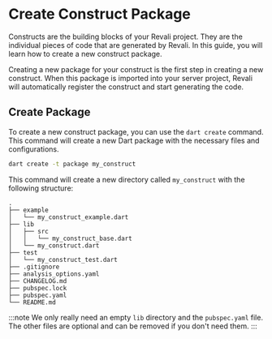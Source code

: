# Create Construct Package

Constructs are the building blocks of your Revali project. They are the individual pieces of code that are generated by Revali. In this guide, you will learn how to create a new construct package.

Creating a new package for your construct is the first step in creating a new construct. When this package is imported into your server project, Revali will automatically register the construct and start generating the code.

## Create Package

To create a new construct package, you can use the `dart create` command. This command will create a new Dart package with the necessary files and configurations.

```bash
dart create -t package my_construct
```

This command will create a new directory called `my_construct` with the following structure:

```tree
.
├── example
│   └── my_construct_example.dart
├── lib
│   ├── src
│   │   └── my_construct_base.dart
│   └── my_construct.dart
├── test
│   └── my_construct_test.dart
├── .gitignore
├── analysis_options.yaml
├── CHANGELOG.md
├── pubspec.lock
├── pubspec.yaml
└── README.md
```

:::note
We only really need an empty `lib` directory and the `pubspec.yaml` file. The other files are optional and can be removed if you don't need them.
:::
